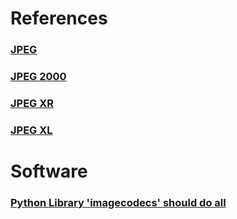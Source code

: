 # References
### [JPEG](https://jpeg.org/jpeg/index.html)
### [JPEG 2000](https://jpeg.org/jpeg2000/index.html)
### [JPEG XR](https://jpeg.org/jpegxr/)
### [JPEG XL](https://jpeg.org/jpegxl/)

# Software
### [Python Library 'imagecodecs' should do all](https://pypi.org/project/imagecodecs/)
